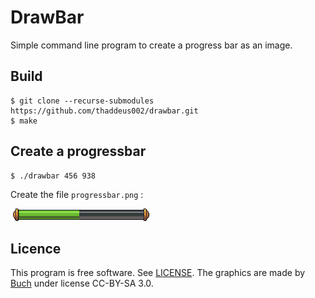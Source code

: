 # DrawBar

Simple command line program to create a progress bar as an image.

## Build

```shell
$ git clone --recurse-submodules https://github.com/thaddeus002/drawbar.git
$ make
```

## Create a progressbar

```shell
$ ./drawbar 456 938
```

Create the file `progressbar.png` :

![generated progressbar](assets/progressbar.png)


## Licence

This program is free software. See [LICENSE](LICENSE).
The graphics are made by [Buch](https://opengameart.org/users/buch) under license CC-BY-SA 3.0.

